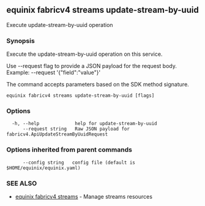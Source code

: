 ## equinix fabricv4 streams update-stream-by-uuid

Execute update-stream-by-uuid operation

### Synopsis

Execute the update-stream-by-uuid operation on this service.

Use --request flag to provide a JSON payload for the request body.
Example: --request '{"field":"value"}'

The command accepts parameters based on the SDK method signature.

```
equinix fabricv4 streams update-stream-by-uuid [flags]
```

### Options

```
  -h, --help             help for update-stream-by-uuid
      --request string   Raw JSON payload for fabricv4.ApiUpdateStreamByUuidRequest
```

### Options inherited from parent commands

```
      --config string   config file (default is $HOME/equinix/equinix.yaml)
```

### SEE ALSO

* [equinix fabricv4 streams](equinix_fabricv4_streams.md)	 - Manage streams resources

